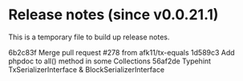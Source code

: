 # Release notes (since v0.0.21.1)

This is a temporary file to build up release notes. 

6b2c83f Merge pull request #278 from afk11/tx-equals
1d589c3 Add phpdoc to all() method in some Collections
56af2de Typehint TxSerializerInterface & BlockSerializerInterface

